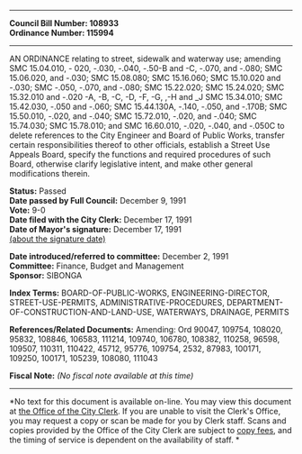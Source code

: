 * * * * *  
  
**Council Bill Number: [](#h0)[](#h2)108933**   
**Ordinance Number: 115994**  
  
* * * * *  
  
AN ORDINANCE relating to street, sidewalk and waterway use; amending SMC 15.04.010, - 020, -.030, -.040, -.50-B and -C, -.070, and -.080; SMC 15.06.020, and -.030; SMC 15.08.080; SMC 15.16.060; SMC 15.10.020 and -.030; SMC -.050, -.070, and -.080; SMC 15.22.020; SMC 15.24.020; SMC 15.32.010 and -.020 -A, -B, -C, -D, -F, -G, ,-H and \_J SMC 15.34.010; SMC 15.42.030, -.050 and -.060; SMC 15.44.130A, -.140, -.050, and -.170B; SMC 15.50.010, -.020, and -.040; SMC 15.72.010, -.020, and -.040; SMC 15.74.030; SMC 15.78.010; and SMC 16.60.010, -.020, -.040, and -.050C to delete references to the City Engineer and Board of Public Works, transfer certain responsibilities thereof to other officials, establish a Street Use Appeals Board, specify the functions and required procedures of such Board, otherwise clarify legislative intent, and make other general modifications therein.  
  
**Status:** Passed   
**Date passed by Full Council:** December 9, 1991   
**Vote:** 9-0   
**Date filed with the City Clerk:** December 17, 1991   
**Date of Mayor's signature:** December 17, 1991   
[(about the signature date)](/~public/approvaldate.htm)   
  
  
**Date introduced/referred to committee:** December 2, 1991   
**Committee:** Finance, Budget and Management   
**Sponsor:** SIBONGA   
  
**Index Terms:** BOARD-OF-PUBLIC-WORKS, ENGINEERING-DIRECTOR, STREET-USE-PERMITS, ADMINISTRATIVE-PROCEDURES, DEPARTMENT-OF-CONSTRUCTION-AND-LAND-USE, WATERWAYS, DRAINAGE, PERMITS  
  
**References/Related Documents:** Amending: Ord 90047, 109754, 108020, 95832, 108846, 106583, 111214, 109740, 106780, 108382, 110258, 96598, 109507, 110311, 110422, 45712, 95776, 109754, 2532, 87983, 100171, 109250, 100171, 105239, 108080, 111043  
  
**Fiscal Note:** *(No fiscal note available at this time)*  
  
* * * * *  
  
*No text for this document is available on-line. You may view this document at [the Office of the City Clerk](http://www.seattle.gov/leg/clerk/contactUs.htm). If you are unable to visit the Clerk's Office, you may request a copy or scan be made for you by Clerk staff. Scans and copies provided by the Office of the City Clerk are subject to [copy fees](http://clerk.seattle.gov/~public/clerkfees.htm), and the timing of service is dependent on the availability of staff. *  
  
  
